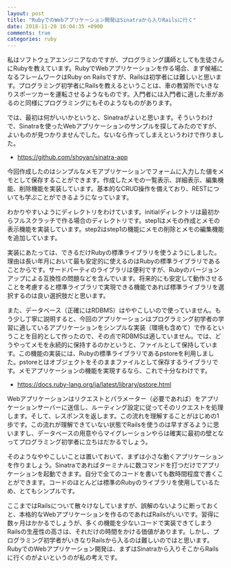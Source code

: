 ```yaml
---
layout: post
title: "RubyでのWebアプリケーション開発はSinatraから入りRailsに行く"
date: 2018-11-20 16:04:35 +0900
comments: true
categories: ruby
---
```


私はソフトウェアエンジニアなのですが、プログラミング講師としても生徒さんにRubyを教えています。RubyでWebアプリケーションを作る場合、まず候補になるフレームワークはRuby on Railsですが、Railsは初学者には難しいと思います。プログラミング初学者にRailsを教えるということは、車の教習所でいきなりスポーツカーを運転させるようなものです。入門者には入門者に適した車があるのと同様にプログラミングにもそのようなものがあります。

では、最初は何がいいかというと、Sinatraがよいと思います。そういうわけで、Sinatraを使ったWebアプリケーションのサンプルを探してみたのですが、よいものが見つかりませんでした。ないなら作ってしまえというわけで作りました。

* <a href="https://github.com/shoyan/sinatra-app" target="_blank">https://github.com/shoyan/sinatra-app</a>

今回作成したのはシンプルなメモアプリケーションでフォームに入力した値をメモとして保存することができます。作成したメモの一覧表示、詳細表示、編集機能、削除機能を実装しています。基本的なCRUD操作を備えており、RESTについても学ぶことができるようになっています。

わかりやすいようにディレクトリをわけています。initialディレクトリは最初からフルスクラッチで作る場合のディレクトリです。step1はメモの作成とメモの表示機能を実装しています。step2はstep1の機能にメモの削除とメモの編集機能を追加しています。

実装にあたっては、できるだけRubyの標準ライブラリを使うようにしました。理由は長い年月において最も安定的に使えるのはRubyの標準ライブラリであることからです。サードパーティのライブラリは便利ですが、Rubyのバージョンアップによる互換性の問題などを含んでいます。将来的にも安定して動作させることを考慮すると標準ライブラリで実現できる機能であれば標準ライブラリを選択するのは良い選択肢だと思います。

また、データベース（正確にはRDBMS）はややこしいので使っていません。もう少し丁寧に説明すると、今回のアプリケーションはプログラミング初学者の学習に適しているアプリケーションをシンプルな実装（環境も含めて）で作るということを目的として作ったので、その点でRDBMSは適していません。では、どうやってメモを永続的に保持するのかというと、ファイルとして保持しています。この機能の実装には、Rubyの標準ライブラリであるpstoreを利用しました。pstoreとはオブジェクトをそのままファイルとして保存するライブラリです。メモアプリケーションの機能を実現するなら、これで十分なわけです。

* <a href="https://docs.ruby-lang.org/ja/latest/library/pstore.html" target="_blank">https://docs.ruby-lang.org/ja/latest/library/pstore.html</a>

Webアプリケーションはリクエストとパラメーター（必要であれば）をアプリケーションサーバーに送信し、ルーティング設定に従ってそのリクエストを処理します。そして、レスポンスを返します。この流れを理解することがはじめの1歩です。この流れが理解できていない状態でRailsを使うのは早すぎるように思いますし、データベースの用意やらマイグレーションやらは確実に最初の壁となってプログラミング初学者に立ちはだかるでしょう。

そのようなややこしいことは置いておいて、まずは小さな動くアプリケーションを作りましょう。Sinatraであればターミナルに数コマンドを打つだけでアプリケーションを起動できます。自分で全てのコードを書いても数時間程度で書くことができます。コードのほとんどは標準のRubyのライブラリを使用しているため、とてもシンプルです。

ここまではRailsについて散々けなしていますが、誤解のないように断っておくと、本格的なWebアプリケーションを作るのであればRailsがいいです。習得に数ヶ月はかかるでしょうが、多くの機能を少ないコードで実装できてしまうRailsの生産性の高さは、それだけの時間をかける価値があります。しかし、プログラミング初学者がいきなりRailsから入るのは難しいのではと思います。RubyでのWebアプリケーション開発は、まずはSinatraから入りそこからRailsに行くのがよいというのが私の考えです。
